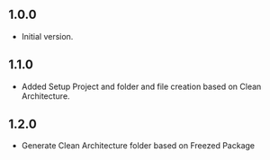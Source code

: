 ## 1.0.0
- Initial version.

## 1.1.0
- Added Setup Project and folder and file creation based on Clean Architecture.

## 1.2.0
- Generate Clean Architecture folder based on Freezed Package
